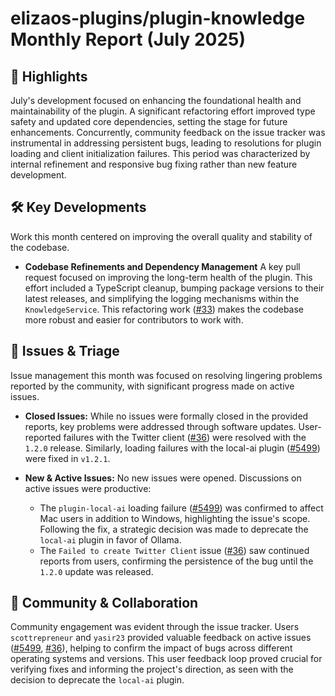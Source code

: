 # elizaos-plugins/plugin-knowledge Monthly Report (July 2025)

## 🚀 Highlights
July's development focused on enhancing the foundational health and maintainability of the plugin. A significant refactoring effort improved type safety and updated core dependencies, setting the stage for future enhancements. Concurrently, community feedback on the issue tracker was instrumental in addressing persistent bugs, leading to resolutions for plugin loading and client initialization failures. This period was characterized by internal refinement and responsive bug fixing rather than new feature development.

## 🛠️ Key Developments
Work this month centered on improving the overall quality and stability of the codebase.

- **Codebase Refinements and Dependency Management**
  A key pull request focused on improving the long-term health of the plugin. This effort included a TypeScript cleanup, bumping package versions to their latest releases, and simplifying the logging mechanisms within the `KnowledgeService`. This refactoring work ([#33](https://github.com/elizaos-plugins/plugin-knowledge/pull/33)) makes the codebase more robust and easier for contributors to work with.

## 🐛 Issues & Triage
Issue management this month was focused on resolving lingering problems reported by the community, with significant progress made on active issues.

- **Closed Issues:**
  While no issues were formally closed in the provided reports, key problems were addressed through software updates. User-reported failures with the Twitter client ([#36](https://github.com/elizaos-plugins/plugin-knowledge/issues/36)) were resolved with the `1.2.0` release. Similarly, loading failures with the local-ai plugin ([#5499](https://github.com/elizaos-plugins/plugin-knowledge/issues/5499)) were fixed in `v1.2.1`.

- **New & Active Issues:**
  No new issues were opened. Discussions on active issues were productive:
  - The `plugin-local-ai` loading failure ([#5499](https://github.com/elizaos-plugins/plugin-knowledge/issues/5499)) was confirmed to affect Mac users in addition to Windows, highlighting the issue's scope. Following the fix, a strategic decision was made to deprecate the `local-ai` plugin in favor of Ollama.
  - The `Failed to create Twitter Client` issue ([#36](https://github.com/elizaos-plugins/plugin-knowledge/issues/36)) saw continued reports from users, confirming the persistence of the bug until the `1.2.0` update was released.

## 💬 Community & Collaboration
Community engagement was evident through the issue tracker. Users `scottrepreneur` and `yasir23` provided valuable feedback on active issues ([#5499](https://github.com/elizaos-plugins/plugin-knowledge/issues/5499), [#36](https://github.com/elizaos-plugins/plugin-knowledge/issues/36)), helping to confirm the impact of bugs across different operating systems and versions. This user feedback loop proved crucial for verifying fixes and informing the project's direction, as seen with the decision to deprecate the `local-ai` plugin.